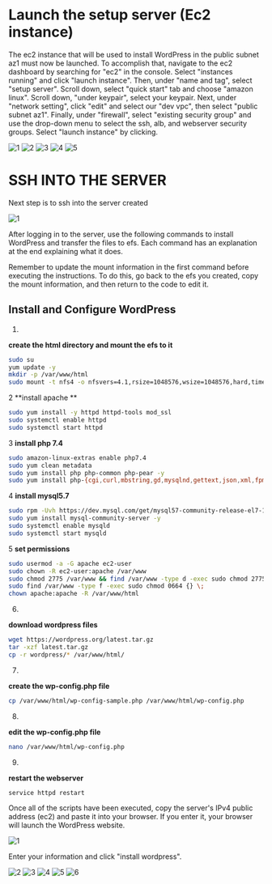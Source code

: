 # Launch the setup server (Ec2 instance)

The ec2 instance that will be used to install WordPress in the public subnet az1 must now be launched. To accomplish that, navigate to the ec2 dashboard by searching for "ec2" in the console. Select "instances running" and click "launch instance". Then, under "name and tag", select "setup server". Scroll down, select "quick start" tab and choose "amazon linux". Scroll down, "under keypair", select your keypair. Next, under "network setting", click "edit" and select our "dev vpc", then select "public subnet az1". Finally, under "firewall", select "existing security group" and use the drop-down menu to select the ssh, alb, and webserver security groups. Select "launch instance" by clicking.

![1](https://github.com/atharva5683/Hosting-WordPress-on-AWS-with-a-Secure-Three-Tier-VPC/assets/160429511/6e9feea0-3aa6-4961-ac65-d24dbe26114c)
![2](https://github.com/atharva5683/Hosting-WordPress-on-AWS-with-a-Secure-Three-Tier-VPC/assets/160429511/30cf873a-b003-45d1-bd41-32f02ea6c825)
![3](https://github.com/atharva5683/Hosting-WordPress-on-AWS-with-a-Secure-Three-Tier-VPC/assets/160429511/77a92538-6068-4660-adbc-23349c211eea)
![4](https://github.com/atharva5683/Hosting-WordPress-on-AWS-with-a-Secure-Three-Tier-VPC/assets/160429511/514303ab-406d-42c2-a47b-2414fcee7043)
![5](https://github.com/atharva5683/Hosting-WordPress-on-AWS-with-a-Secure-Three-Tier-VPC/assets/160429511/40f7a45f-0c48-47d7-9037-5db9873fbf43)


# SSH INTO THE SERVER

Next step is to ssh into the server created

![1](https://github.com/atharva5683/Hosting-WordPress-on-AWS-with-a-Secure-Three-Tier-VPC/assets/160429511/2cfacd18-cddb-48e0-b448-4d6b576f7bfc)


After logging in to the server, use the following commands to install WordPress and transfer the files to efs. Each command has an explanation at the end explaining what it does.

Remember to update the mount information in the first command before executing the instructions. To do this, go back to the efs you created, copy the mount information, and then return to the code to edit it.

## Install and Configure WordPress

1.
**create the html directory and mount the efs to it**
```bash
sudo su
yum update -y
mkdir -p /var/www/html
sudo mount -t nfs4 -o nfsvers=4.1,rsize=1048576,wsize=1048576,hard,timeo=600,retrans=2,noresvport fs-aed8ad5b.efs.us-east-1.amazonaws.com:/ /var/www/html
```
2
**install apache **
```bash
sudo yum install -y httpd httpd-tools mod_ssl
sudo systemctl enable httpd 
sudo systemctl start httpd
```

3
**install php 7.4**
```bash
sudo amazon-linux-extras enable php7.4
sudo yum clean metadata
sudo yum install php php-common php-pear -y
sudo yum install php-{cgi,curl,mbstring,gd,mysqlnd,gettext,json,xml,fpm,intl,zip} -y
```

4
**install mysql5.7**
```bash
sudo rpm -Uvh https://dev.mysql.com/get/mysql57-community-release-el7-11.noarch.rpm
sudo yum install mysql-community-server -y
sudo systemctl enable mysqld
sudo systemctl start mysqld
```

5
**set permissions**
```bash
sudo usermod -a -G apache ec2-user
sudo chown -R ec2-user:apache /var/www
sudo chmod 2775 /var/www && find /var/www -type d -exec sudo chmod 2775 {} \;
sudo find /var/www -type f -exec sudo chmod 0664 {} \;
chown apache:apache -R /var/www/html 
```

6.
**download wordpress files**
```bash
wget https://wordpress.org/latest.tar.gz
tar -xzf latest.tar.gz
cp -r wordpress/* /var/www/html/
```

7.
**create the wp-config.php file**
```bash
cp /var/www/html/wp-config-sample.php /var/www/html/wp-config.php
```

8.
**edit the wp-config.php file**
```bash
nano /var/www/html/wp-config.php
```
9.
**restart the webserver**
```bash
service httpd restart
```

Once all of the scripts have been executed, copy the server's IPv4 public address (ec2) and paste it into your browser. If you enter it, your browser will launch the WordPress website.

![1](https://github.com/atharva5683/Hosting-WordPress-on-AWS-with-a-Secure-Three-Tier-VPC/assets/160429511/aa65ecf9-838a-4932-9d71-f0a478680570)

Enter your information and click "install wordpress".

![2](https://github.com/atharva5683/Hosting-WordPress-on-AWS-with-a-Secure-Three-Tier-VPC/assets/160429511/9a0fd008-9562-451a-8ee4-819739b1e29e)
![3](https://github.com/atharva5683/Hosting-WordPress-on-AWS-with-a-Secure-Three-Tier-VPC/assets/160429511/44bf3f1e-07dc-46b8-a16f-acb0c1f1c5fc)
![4](https://github.com/atharva5683/Hosting-WordPress-on-AWS-with-a-Secure-Three-Tier-VPC/assets/160429511/ade115c5-26cc-4f6c-922b-509486a31d4e)
![5](https://github.com/atharva5683/Hosting-WordPress-on-AWS-with-a-Secure-Three-Tier-VPC/assets/160429511/e72eae53-75ee-4755-b506-03e66a9b625e)
![6](https://github.com/atharva5683/Hosting-WordPress-on-AWS-with-a-Secure-Three-Tier-VPC/assets/160429511/7ca60848-fac0-43fe-ba70-e09e23280f50)
